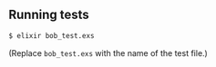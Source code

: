## Running tests

```bash
$ elixir bob_test.exs
```

(Replace `bob_test.exs` with the name of the test file.)
